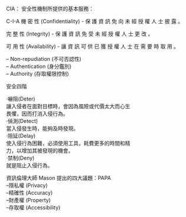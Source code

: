 CIA：
安全性機制所提供的基本服務：  

	
C-I-A
機 密 性 (Confidentiality) - 保 護 資 訊 免 向 未 經 授 權 人 士 披 露 。  


完 整 性 (Integrity) - 保 護 資 訊 免 受 未 經 授 權 人 士 更 改 。  


可 用 性 (Availability) - 讓 資 訊 可 供 已 獲 授 權 人 士 在 需 要 時 取 用 。  
 
–  Non-repudiation (不可否認性)  
–  Authentication (身分鑑別)  
–  Authority (存取權限控制)  

安全四階  

‧嚇阻(Deter)  
讓入侵者在面對目標時，會因為風險或代價太大而心生  
畏懼，因而打消入侵行為。  
‧偵測(Detect)    
當入侵發生時，能夠及時發現。  
‧阻延(Delay)  
使入侵行為困難，必須使用工具，耗費更多的時間和精  
力，以增加其被發現的機會。  
‧禁制(Deny)  
就是阻止入侵行為。  

資訊倫理大師 Mason 提出的四大議題：PAPA  
–隱私權 (Privacy)  
–精確性 (Accuracy)  
–財產權 (Property)  
–存取權 (Accessibility)  
